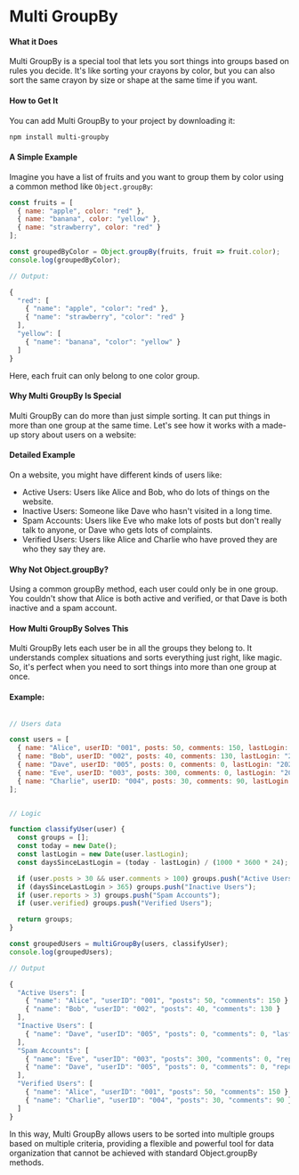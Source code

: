 # Multi GroupBy

#### What it Does

Multi GroupBy is a special tool that lets you sort things into groups based on rules you decide. It's like sorting your crayons by color, but you can also sort the same crayon by size or shape at the same time if you want.

#### How to Get It

You can add Multi GroupBy to your project by downloading it:

```bash
npm install multi-groupby
```

#### A Simple Example

Imagine you have a list of fruits and you want to group them by color using a common method like `Object.groupBy`:

```js
const fruits = [
  { name: "apple", color: "red" },
  { name: "banana", color: "yellow" },
  { name: "strawberry", color: "red" }
];

const groupedByColor = Object.groupBy(fruits, fruit => fruit.color);
console.log(groupedByColor);

// Output:

{
  "red": [
    { "name": "apple", "color": "red" },
    { "name": "strawberry", "color": "red" }
  ],
  "yellow": [
    { "name": "banana", "color": "yellow" }
  ]
}

```

Here, each fruit can only belong to one color group.

#### Why Multi GroupBy Is Special

Multi GroupBy can do more than just simple sorting. It can put things in more than one group at the same time. Let's see how it works with a made-up story about users on a website:

#### Detailed Example

On a website, you might have different kinds of users like:

- Active Users: Users like Alice and Bob, who do lots of things on the website.
- Inactive Users: Someone like Dave who hasn't visited in a long time.
- Spam Accounts: Users like Eve who make lots of posts but don't really talk to anyone, or Dave who gets lots of complaints.
- Verified Users: Users like Alice and Charlie who have proved they are who they say they are.

#### Why Not Object.groupBy?

Using a common groupBy method, each user could only be in one group. You couldn't show that Alice is both active and verified, or that Dave is both inactive and a spam account.

#### How Multi GroupBy Solves This

Multi GroupBy lets each user be in all the groups they belong to. It understands complex situations and sorts everything just right, like magic. So, it's perfect when you need to sort things into more than one group at once.

#### Example:

```js

// Users data

const users = [
  { name: "Alice", userID: "001", posts: 50, comments: 150, lastLogin: "2024-04-25", reports: 0, verified: true },
  { name: "Bob", userID: "002", posts: 40, comments: 130, lastLogin: "2024-04-20", reports: 0, verified: false },
  { name: "Dave", userID: "005", posts: 0, comments: 0, lastLogin: "2022-01-01", reports: 5, verified: false },
  { name: "Eve", userID: "003", posts: 300, comments: 0, lastLogin: "2024-04-15", reports: 25, verified: false },
  { name: "Charlie", userID: "004", posts: 30, comments: 90, lastLogin: "2024-04-18", reports: 1, verified: true }
];


// Logic

function classifyUser(user) {
  const groups = [];
  const today = new Date();
  const lastLogin = new Date(user.lastLogin);
  const daysSinceLastLogin = (today - lastLogin) / (1000 * 3600 * 24);

  if (user.posts > 30 && user.comments > 100) groups.push("Active Users");
  if (daysSinceLastLogin > 365) groups.push("Inactive Users");
  if (user.reports > 3) groups.push("Spam Accounts");
  if (user.verified) groups.push("Verified Users");

  return groups;
}

const groupedUsers = multiGroupBy(users, classifyUser);
console.log(groupedUsers);

// Output

{
  "Active Users": [
    { "name": "Alice", "userID": "001", "posts": 50, "comments": 150 },
    { "name": "Bob", "userID": "002", "posts": 40, "comments": 130 }
  ],
  "Inactive Users": [
    { "name": "Dave", "userID": "005", "posts": 0, "comments": 0, "lastLogin": "2022-01-01" }
  ],
  "Spam Accounts": [
    { "name": "Eve", "userID": "003", "posts": 300, "comments": 0, "reports": 25 },
    { "name": "Dave", "userID": "005", "posts": 0, "comments": 0, "reports": 5 }
  ],
  "Verified Users": [
    { "name": "Alice", "userID": "001", "posts": 50, "comments": 150 },
    { "name": "Charlie", "userID": "004", "posts": 30, "comments": 90 }
  ]
}
```

In this way, Multi GroupBy allows users to be sorted into multiple groups based on multiple criteria, providing a flexible and powerful tool for data organization that cannot be achieved with standard Object.groupBy methods.
